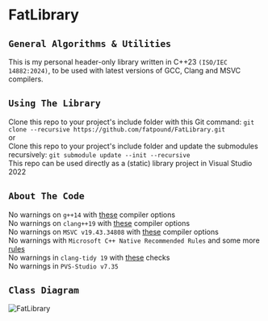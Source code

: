 # FatLibrary

`General Algorithms & Utilities`
--------------------------------
This is my personal header-only library written in C++23 `(ISO/IEC 14882:2024)`, to be used with latest versions of GCC, Clang and MSVC compilers.

`Using The Library`
-------------------
Clone this repo to your project's include folder with this Git command: `git clone --recursive https://github.com/fatpound/FatLibrary.git`\
or\
Clone this repo to your project's include folder and update the submodules recursively: `git submodule update --init --recursive`\
This repo can be used directly as a (static) library project in Visual Studio 2022

`About The Code`
----------------
No warnings on `g++14` with [these](https://github.com/fatpound/CxxMade/blob/main/Fat_CompileOptions.cmake#L6-L41) compiler options\
No warnings on `clang++19` with [these](https://github.com/fatpound/CxxMade/blob/main/Fat_CompileOptions.cmake#L42-L82) compiler options\
No warnings on `MSVC v19.43.34808` with [these](https://github.com/fatpound/CxxMade/blob/main/Fat_CompileOptions.cmake#L83-L124) compiler options\
No warnings with `Microsoft C++ Native Recommended Rules` and some more [rules](https://github.com/fatpound/FatLibrary/blob/main/_misc/FatRules.ruleset)\
No warnings in `clang-tidy 19` with [these](https://github.com/fatpound/CxxMade/blob/main/.clang-tidy) checks\
No warnings in `PVS-Studio v7.35`

`Class Diagram`
---------------
![FatLibrary](https://github.com/user-attachments/assets/8ad721e9-1bb9-4d4e-a1db-6aec472766eb)
